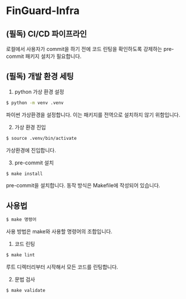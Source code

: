 # FinGuard-Infra

## (필독) CI/CD 파이프라인

로컬에서 사용자가 commit을 하기 전에 코드 린팅을 확인하도록 강제하는 pre-commit 패키지 설치가 필요합니다.

## (필독) 개발 환경 세팅

1. python 가상 환경 설정

```bash
$ python -m venv .venv
```

파이썬 가상환경을 설정합니다. 이는 패키지를 전역으로 설치하지 않기 위함입니다.

2. 가상 환경 진입

```bash
$ source .venv/bin/activate
```

가상환경에 진입합니다.

3. pre-commit 설치

```bash
$ make install
```

pre-commit을 설치합니다. 동작 방식은 Makefile에 작성되어 있습니다.

## 사용법

```bash
$ make 명령어
```

사용 방법은 make와 사용할 명령어의 조합입니다.

1. 코드 린팅

```bash
$ make lint
```

루트 디렉터리부터 시작해서 모든 코드를 린팅합니다.

2. 문법 검사

```bash
$ make validate
```
